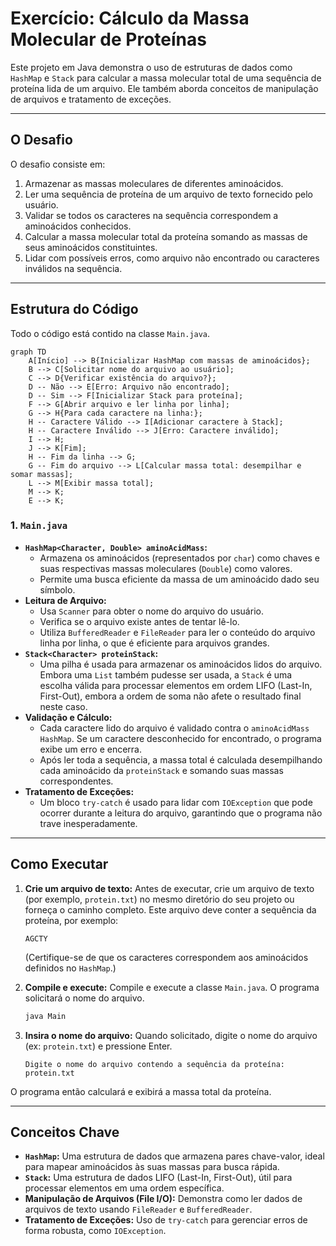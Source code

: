 # Exercício: Cálculo da Massa Molecular de Proteínas

Este projeto em Java demonstra o uso de estruturas de dados como `HashMap` e `Stack` para calcular a massa molecular total de uma sequência de proteína lida de um arquivo. Ele também aborda conceitos de manipulação de arquivos e tratamento de exceções.

---

## O Desafio

O desafio consiste em:

1.  Armazenar as massas moleculares de diferentes aminoácidos.
2.  Ler uma sequência de proteína de um arquivo de texto fornecido pelo usuário.
3.  Validar se todos os caracteres na sequência correspondem a aminoácidos conhecidos.
4.  Calcular a massa molecular total da proteína somando as massas de seus aminoácidos constituintes.
5.  Lidar com possíveis erros, como arquivo não encontrado ou caracteres inválidos na sequência.

---

## Estrutura do Código

Todo o código está contido na classe `Main.java`.

```mermaid
graph TD
    A[Início] --> B{Inicializar HashMap com massas de aminoácidos};
    B --> C[Solicitar nome do arquivo ao usuário];
    C --> D{Verificar existência do arquivo?};
    D -- Não --> E[Erro: Arquivo não encontrado];
    D -- Sim --> F[Inicializar Stack para proteína];
    F --> G[Abrir arquivo e ler linha por linha];
    G --> H{Para cada caractere na linha:};
    H -- Caractere Válido --> I[Adicionar caractere à Stack];
    H -- Caractere Inválido --> J[Erro: Caractere inválido];
    I --> H;
    J --> K[Fim];
    H -- Fim da linha --> G;
    G -- Fim do arquivo --> L[Calcular massa total: desempilhar e somar massas];
    L --> M[Exibir massa total];
    M --> K;
    E --> K;
```

### 1. `Main.java`

*   **`HashMap<Character, Double> aminoAcidMass`:**
    *   Armazena os aminoácidos (representados por `char`) como chaves e suas respectivas massas moleculares (`Double`) como valores.
    *   Permite uma busca eficiente da massa de um aminoácido dado seu símbolo.
*   **Leitura de Arquivo:**
    *   Usa `Scanner` para obter o nome do arquivo do usuário.
    *   Verifica se o arquivo existe antes de tentar lê-lo.
    *   Utiliza `BufferedReader` e `FileReader` para ler o conteúdo do arquivo linha por linha, o que é eficiente para arquivos grandes.
*   **`Stack<Character> proteinStack`:**
    *   Uma pilha é usada para armazenar os aminoácidos lidos do arquivo. Embora uma `List` também pudesse ser usada, a `Stack` é uma escolha válida para processar elementos em ordem LIFO (Last-In, First-Out), embora a ordem de soma não afete o resultado final neste caso.
*   **Validação e Cálculo:**
    *   Cada caractere lido do arquivo é validado contra o `aminoAcidMass` `HashMap`. Se um caractere desconhecido for encontrado, o programa exibe um erro e encerra.
    *   Após ler toda a sequência, a massa total é calculada desempilhando cada aminoácido da `proteinStack` e somando suas massas correspondentes.
*   **Tratamento de Exceções:**
    *   Um bloco `try-catch` é usado para lidar com `IOException` que pode ocorrer durante a leitura do arquivo, garantindo que o programa não trave inesperadamente.

---

## Como Executar

1.  **Crie um arquivo de texto:** Antes de executar, crie um arquivo de texto (por exemplo, `protein.txt`) no mesmo diretório do seu projeto ou forneça o caminho completo. Este arquivo deve conter a sequência da proteína, por exemplo:
    ```
    AGCTY
    ```
    (Certifique-se de que os caracteres correspondem aos aminoácidos definidos no `HashMap`.)

2.  **Compile e execute:** Compile e execute a classe `Main.java`. O programa solicitará o nome do arquivo.

    ```bash
    java Main
    ```

3.  **Insira o nome do arquivo:** Quando solicitado, digite o nome do arquivo (ex: `protein.txt`) e pressione Enter.

    ```
    Digite o nome do arquivo contendo a sequência da proteína: protein.txt
    ```

O programa então calculará e exibirá a massa total da proteína.

---

## Conceitos Chave

*   **`HashMap`:** Uma estrutura de dados que armazena pares chave-valor, ideal para mapear aminoácidos às suas massas para busca rápida.
*   **`Stack`:** Uma estrutura de dados LIFO (Last-In, First-Out), útil para processar elementos em uma ordem específica.
*   **Manipulação de Arquivos (File I/O):** Demonstra como ler dados de arquivos de texto usando `FileReader` e `BufferedReader`.
*   **Tratamento de Exceções:** Uso de `try-catch` para gerenciar erros de forma robusta, como `IOException`.